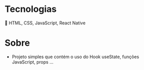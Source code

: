 ﻿# Tecnologias
 
 🔧 HTML, CSS, JavaScript, React Native
 
 # Sobre
 
 - Projeto simples que contém o uso do Hook useState, funções JavaScript, props ...
